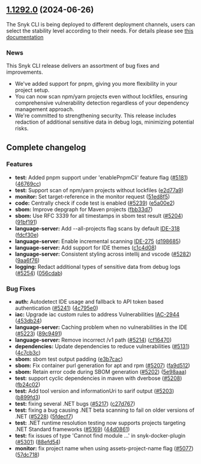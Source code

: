 ## [1.1292.0](https://github.com/snyk/snyk/compare/v1.1291.0...v1.1292.0) (2024-06-26)

The Snyk CLI is being deployed to different deployment channels, users can select the stability level according to their needs. For details please see [this documentation](https://docs.snyk.io/snyk-cli/releases-and-channels-for-the-snyk-cli)

### News

This Snyk CLI release delivers an assortment of bug fixes and improvements.

- We've added support for pnpm, giving you more flexibility in your project setup.
- You can now scan npm/yarn projects even without lockfiles, ensuring comprehensive vulnerability detection regardless of your dependency management approach.
- We're committed to strengthening security. This release includes redaction of additional sensitive data in debug logs, minimizing potential risks.

## Complete changelog

### Features

- **test:** Added pnpm support under 'enablePnpmCli' feature flag ([#5181](https://github.com/snyk/snyk/issues/5181)) ([46769cc](https://github.com/snyk/snyk/commit/46769ccefc0c9ca98a44ad4bdd2b4d8161294dbf))
- **test:** Support scan of npm/yarn projects without lockfiles ([e2d77a9](https://github.com/snyk/snyk/commit/e2d77a93da3701f4ade32e7432f870945c3763b2))
- **monitor:** Set target-reference in the monitor request ([51ed8f5](https://github.com/snyk/snyk/commit/51ed8f53595d7545537900762836823ced29c958))
- **code:** Centrally check if code test is enabled ([#5239](https://github.com/snyk/snyk/issues/5239)) ([e5a00e2](https://github.com/snyk/snyk/commit/e5a00e24cbe17b3b9859a39d74f1fe85e773ae4b))
- **sbom:** Improve depgraph for Maven projects ([fbb33d7](https://github.com/snyk/snyk/commit/fbb33d7e17f5866501abd4e4022e86eecb390415))
- **sbom:** Use RFC 3339 for all timestamps in sbom test result ([#5204](https://github.com/snyk/snyk/issues/5204)) ([91bf191](https://github.com/snyk/snyk/commit/91bf1911997534c0bc2a6c0e093cf113f1292c49))
- **language-server:** Add --all-projects flag scans by default [IDE-318](<[#5247](https://github.com/snyk/snyk/issues/5247)>) ([fdcf30e](https://github.com/snyk/snyk/commit/fdcf30e7421b7f8342d11003508f293661264a66))
- **language-server:** Enable incremental scanning [IDE-275](<[#5291](https://github.com/snyk/snyk/issues/5291)>) ([d198685](https://github.com/snyk/snyk/commit/d1986856b152419e1712fa2c35b9b73303c428f9))
- **language-server:** Add support for IDE themes ([c1c4d08](https://github.com/snyk/snyk/commit/c1c4d0805252ee96c7e081edd6b4e42a23cee3b8))
- **language-server:** Consistent styling across intellij and vscode ([#5282](https://github.com/snyk/snyk/issues/5282)) ([9aa6f76](https://github.com/snyk/snyk/commit/9aa6f76201661e8270a92ccc38c75285df435634))
- **logging:** Redact additional types of sensitive data from debug logs ([#5254](https://github.com/snyk/snyk/issues/5254)) ([056cdab](https://github.com/snyk/snyk/commit/056cdab070102aec927db831090b5bb82df9d31e))

### Bug Fixes

- **auth:** Autodetect IDE usage and fallback to API token based authentication ([#5241](https://github.com/snyk/snyk/issues/5241)) ([4c795e0](https://github.com/snyk/snyk/commit/4c795e008e17386ac04466a45a9785e81258853b))
- **iac:** Upgrade iac custom rules to address Vulnerabilities [IAC-2944](<[#5191](https://github.com/snyk/snyk/issues/5191)>) ([453db24](https://github.com/snyk/snyk/commit/453db24fb3fa8e58e4a69920ba18045ecbd650a2))
- **language-server:** Caching problem when no vulnerabilities in the IDE ([#5223](https://github.com/snyk/snyk/issues/5223)) ([89c9491](https://github.com/snyk/snyk/commit/89c949162edd89d0553b6e6cbb1c14c62379eae9))
- **language-server:** Remove incorrect /v1 path ([#5214](https://github.com/snyk/snyk/issues/5214)) ([cf16470](https://github.com/snyk/snyk/commit/cf16470090b6f1db7fd7f7577a243e4d356d843f))
- **dependencies:** Update dependencies to reduce vulnerabilities ([#5131](https://github.com/snyk/snyk/issues/5131)) ([4c7cb3c](https://github.com/snyk/snyk/commit/4c7cb3cd0931e0b8717425ac4857b116cee001ee))
- **sbom:** sbom test output padding ([e3b7cac](https://github.com/snyk/snyk/commit/e3b7cac1b3fc628407e1ba520302f3569684d115))
- **sbom:** Fix container purl generation for apt and rpm ([#5207](https://github.com/snyk/snyk/issues/5207)) ([fa9d512](https://github.com/snyk/snyk/commit/fa9d512512203adcdc133ed988ac260543f8816a))
- **sbom:** Retain error code during SBOM generation ([#5202](https://github.com/snyk/snyk/issues/5202)) ([5e98aaa](https://github.com/snyk/snyk/commit/5e98aaa6b14fe2d3622a3cc1ce76b655f43bb42c))
- **test:** support cyclic dependencies in maven with dverbose ([#5208](https://github.com/snyk/snyk/issues/5208)) ([fb24c02](https://github.com/snyk/snyk/commit/fb24c024a8bee69ae59acf79adfac7866255b2b7))
- **test:** Add tool version and informationUri to sarif output ([#5203](https://github.com/snyk/snyk/issues/5203)) ([b899fd3](https://github.com/snyk/snyk/commit/b899fd3af211e8b95656a08b9b0ecefc086ef5d5))
- **test:** fixing several .NET bugs ([#5217](https://github.com/snyk/snyk/issues/5217)) ([c27d767](https://github.com/snyk/snyk/commit/c27d7671c1c9d20089f10663b71875e6bcf05481))
- **test:** fixing a bug causing .NET beta scanning to fail on older versions of .NET ([#5228](https://github.com/snyk/snyk/issues/5228)) ([5fdecf7](https://github.com/snyk/snyk/commit/5fdecf72e6f370bd31baadce6d1e5273018798c1))
- **test:** .NET runtime resolution testing now supports projects targeting .NET Standard frameworks ([#5169](https://github.com/snyk/snyk/issues/5169)) ([44d0861](https://github.com/snyk/snyk/commit/44d0861e41de81f847c6b57c74a67c5fc816e9df))
- **test:** fix issues of type 'Cannot find module ...' in snyk-docker-plugin ([#5301](https://github.com/snyk/snyk/issues/5301)) ([88efd54](https://github.com/snyk/snyk/commit/88efd549956513fd3052de8af47da5d0a1bfb477))
- **monitor:** fix project name when using assets-project-name flag ([#5077](https://github.com/snyk/snyk/issues/5077)) ([57dc718](https://github.com/snyk/snyk/commit/57dc7189eb6c353041b8526af3fe939b0526d996))
